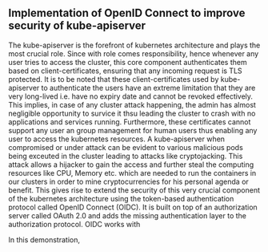 ## Implementation of OpenID Connect to improve security of kube-apiserver

The kube-apiserver is the forefront of kubernetes architecture and plays the most crucial role. Since with role comes responsibility, hence whenever any user tries to access the cluster, this core component authenticates them based on client-certificates, ensuring that any incoming request is TLS protected. It is to be noted that these client-certificates used by kube-apiserver to authenticate the users have an extreme limitation that they are very long-lived i.e. have no expiry date and cannot be revoked effectively. This implies, in case of any cluster attack happening, the admin has almost negligible opportunity to survice it thsu leading the cluster to crash with no applications and services running. Furthermore, these certificates cannot support any user an group management for human users thus enabling any user to access the kubernetes resources. A kube-apiserver when compromised or under attack can be evident to various malicious pods being exceuted in the cluster leading to attacks like cryptojacking. This attack allows a hijacker to gain the access and further steal the computing resources like CPU, Memory etc. which are needed to run the containers in our clusters in order to mine cryptocurrencies for his personal agenda or benefit. This gives rise to extend the security of this very crucial component of the kubernetes architecture using the token-based authentication protocol called OpenID Connect (OIDC). It is built on top of an authorization server called OAuth 2.0 and adds the missing authentication layer to the authorization protocol. OIDC works with 

In this demonstration, 
